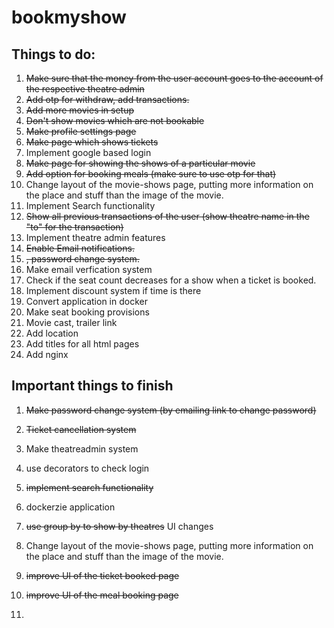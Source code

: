 # bookmyshow

## Things to do:

1. ~~Make sure that the money from the user account goes to the account of the respective theatre admin~~
2. ~~Add otp for withdraw, add transactions.~~
3. ~~Add more movies in setup~~
4. ~~Don't show movies which are not bookable~~
5. ~~Make profile settings page~~
6. ~~Make page which shows tickets~~
7. Implement google based login
8. ~~Make page for showing the shows of a particular movie~~
9. ~~Add option for booking meals (make sure to use otp for that)~~
10. Change layout of the movie-shows page, putting more information on the place and stuff than the image of the movie.
11. Implement Search functionality
12. ~~Show all previous transactions of the user (show theatre name in the "to" for the transaction)~~
13. Implement theatre admin features
14. ~~Enable Email notifications.~~
15. ~~, password change system.~~
16. Make email verfication system
17. Check if the seat count decreases for a show when a ticket is booked.
18. Implement discount system if time is there
19. Convert application in docker
20. Make seat booking provisions
21. Movie cast, trailer link
22. Add location
23. Add titles for all html pages
24. Add nginx

## Important things to finish

1. ~~Make password change system (by emailing link to change password)~~
2. ~~Ticket cancellation system~~
3. Make theatreadmin system
4. use decorators to check login
5. ~~implement search functionality~~
6. dockerzie application
7. ~~use group by to show by theatres~~
   UI changes

8. Change layout of the movie-shows page, putting more information on the place and stuff than the image of the movie.
9. ~~improve UI of the ticket booked page~~
10. ~~improve UI of the meal booking page~~

11.
